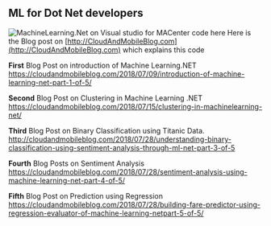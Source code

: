 

## ML for Dot Net developers
![MachineLearning.Net on Visual studio for MAC`enter code here`](https://cloudandmobileblogcom.files.wordpress.com/2018/07/screen-shot-2018-07-15-at-12-58-40-pm.png)
Here is the Blog post on [http://CloudAndMobileBlog.com](http://CloudAndMobileBlog.com) which explains this code

**First** Blog Post on introduction of Machine Learning.NET
https://cloudandmobileblog.com/2018/07/09/introduction-of-machine-learning-net-part-1-of-5/

**Second** Blog Post on Clustering in Machine Learning .NET
https://cloudandmobileblog.com/2018/07/15/clustering-in-machinelearning-net/

**Third** Blog Post on Binary Classification using Titanic Data.
http://cloudandmobileblog.com/2018/07/28/understanding-binary-classification-using-sentiment-analysis-through-ml-net-part-3-of-5

**Fourth** Blog Posts on Sentiment Analysis 
https://cloudandmobileblog.com/2018/07/28/sentiment-analysis-using-machine-learning-net-part-4-of-5/

**Fifth** Blog Post on Prediction using Regression
https://cloudandmobileblog.com/2018/07/28/building-fare-predictor-using-regression-evaluator-of-machine-learning-netpart-5-of-5/
